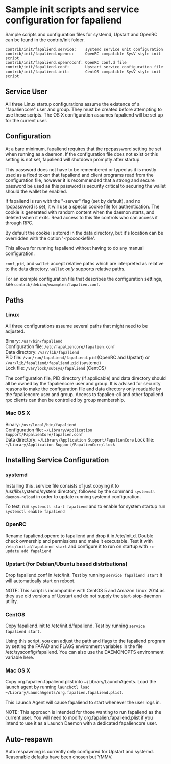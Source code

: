 Sample init scripts and service configuration for fapaliend
==========================================================

Sample scripts and configuration files for systemd, Upstart and OpenRC
can be found in the contrib/init folder.

    contrib/init/fapaliend.service:    systemd service unit configuration
    contrib/init/fapaliend.openrc:     OpenRC compatible SysV style init script
    contrib/init/fapaliend.openrcconf: OpenRC conf.d file
    contrib/init/fapaliend.conf:       Upstart service configuration file
    contrib/init/fapaliend.init:       CentOS compatible SysV style init script

Service User
---------------------------------

All three Linux startup configurations assume the existence of a "fapaliencore" user
and group.  They must be created before attempting to use these scripts.
The OS X configuration assumes fapaliend will be set up for the current user.

Configuration
---------------------------------

At a bare minimum, fapaliend requires that the rpcpassword setting be set
when running as a daemon.  If the configuration file does not exist or this
setting is not set, fapaliend will shutdown promptly after startup.

This password does not have to be remembered or typed as it is mostly used
as a fixed token that fapaliend and client programs read from the configuration
file, however it is recommended that a strong and secure password be used
as this password is security critical to securing the wallet should the
wallet be enabled.

If fapaliend is run with the "-server" flag (set by default), and no rpcpassword is set,
it will use a special cookie file for authentication. The cookie is generated with random
content when the daemon starts, and deleted when it exits. Read access to this file
controls who can access it through RPC.

By default the cookie is stored in the data directory, but it's location can be overridden
with the option '-rpccookiefile'.

This allows for running fapaliend without having to do any manual configuration.

`conf`, `pid`, and `wallet` accept relative paths which are interpreted as
relative to the data directory. `wallet` *only* supports relative paths.

For an example configuration file that describes the configuration settings,
see `contrib/debian/examples/fapalien.conf`.

Paths
---------------------------------

### Linux

All three configurations assume several paths that might need to be adjusted.

Binary:              `/usr/bin/fapaliend`  
Configuration file:  `/etc/fapaliencore/fapalien.conf`  
Data directory:      `/var/lib/fapaliend`  
PID file:            `/var/run/fapaliend/fapaliend.pid` (OpenRC and Upstart) or `/var/lib/fapaliend/fapaliend.pid` (systemd)  
Lock file:           `/var/lock/subsys/fapaliend` (CentOS)  

The configuration file, PID directory (if applicable) and data directory
should all be owned by the fapaliencore user and group.  It is advised for security
reasons to make the configuration file and data directory only readable by the
fapaliencore user and group.  Access to fapalien-cli and other fapaliend rpc clients
can then be controlled by group membership.

### Mac OS X

Binary:              `/usr/local/bin/fapaliend`  
Configuration file:  `~/Library/Application Support/FapalienCore/fapalien.conf`  
Data directory:      `~/Library/Application Support/FapalienCore`
Lock file:           `~/Library/Application Support/FapalienCore/.lock`

Installing Service Configuration
-----------------------------------

### systemd

Installing this .service file consists of just copying it to
/usr/lib/systemd/system directory, followed by the command
`systemctl daemon-reload` in order to update running systemd configuration.

To test, run `systemctl start fapaliend` and to enable for system startup run
`systemctl enable fapaliend`

### OpenRC

Rename fapaliend.openrc to fapaliend and drop it in /etc/init.d.  Double
check ownership and permissions and make it executable.  Test it with
`/etc/init.d/fapaliend start` and configure it to run on startup with
`rc-update add fapaliend`

### Upstart (for Debian/Ubuntu based distributions)

Drop fapaliend.conf in /etc/init.  Test by running `service fapaliend start`
it will automatically start on reboot.

NOTE: This script is incompatible with CentOS 5 and Amazon Linux 2014 as they
use old versions of Upstart and do not supply the start-stop-daemon utility.

### CentOS

Copy fapaliend.init to /etc/init.d/fapaliend. Test by running `service fapaliend start`.

Using this script, you can adjust the path and flags to the fapaliend program by
setting the FAPAD and FLAGS environment variables in the file
/etc/sysconfig/fapaliend. You can also use the DAEMONOPTS environment variable here.

### Mac OS X

Copy org.fapalien.fapaliend.plist into ~/Library/LaunchAgents. Load the launch agent by
running `launchctl load ~/Library/LaunchAgents/org.fapalien.fapaliend.plist`.

This Launch Agent will cause fapaliend to start whenever the user logs in.

NOTE: This approach is intended for those wanting to run fapaliend as the current user.
You will need to modify org.fapalien.fapaliend.plist if you intend to use it as a
Launch Daemon with a dedicated fapaliencore user.

Auto-respawn
-----------------------------------

Auto respawning is currently only configured for Upstart and systemd.
Reasonable defaults have been chosen but YMMV.
